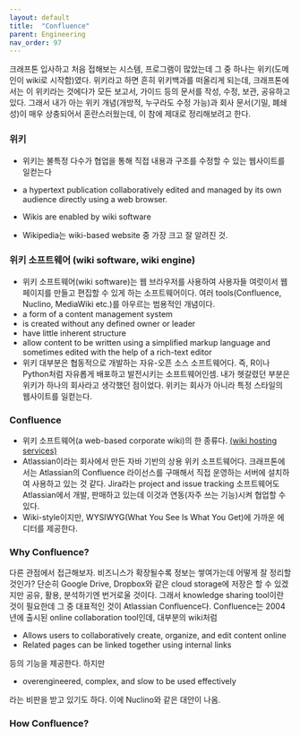 ```yaml
---
layout: default
title:  "Confluence"
parent: Engineering
nav_order: 97
---
```


크래프톤 입사하고 처음 접해보는 시스템, 프로그램이 많았는데 그 중 하나는 위키(도메인이 wiki로 시작함)였다. 위키라고 하면 흔히 위키백과를 떠올리게 되는데, 크래프톤에서는 이 위키라는 것에다가 모든 보고서, 가이드 등의 문서를 작성, 수정, 보관, 공유하고 있다. 그래서 내가 아는 위키 개념(개방적, 누구라도 수정 가능)과 회사 문서(기밀, 폐쇄성)이 매우 상충되어서 혼란스러웠는데, 이 참에 제대로 정리해보려고 한다.



### 위키

* 위키는 불특정 다수가 협업을 통해 직접 내용과 구조를 수정할 수 있는 웹사이트를 일컫는다

* a hypertext publication collaboratively edited and managed by its own audience directly using a web browser.
* Wikis are enabled by wiki software
* Wikipedia는 wiki-based website 중 가장 크고 잘 알려진 것.



### 위키 소프트웨어 (wiki software, wiki engine)

* 위키 소프트웨어(wiki software)는 웹 브라우저를 사용하여 사용자들 여럿이서 웹 페이지를 만들고 편집할 수 있게 하는 소프트웨어이다. 여러 tools(Confluence, Nuclino, MediaWiki etc.)를 아우르는 범용적인 개념이다. 
* a form of a content management system
* is created without any defined owner or leader
* have little inherent structure
* allow content to be written using a simplified markup language and sometimes edited with the help of a rich-text editor
* 위키 대부분은 협동적으로 개발하는 자유-오픈 소스 소프트웨어다. 즉, R이나 Python처럼 자유롭게 배포하고 발전시키는 소프트웨어인셈. 내가 헷갈렸던 부분은 위키가 하나의 회사라고 생각했던 점이었다. 위키는 회사가 아니라 특정 스타일의 웹사이트를 일컫는다.



### Confluence

- 위키 소프트웨어(a web-based corporate wiki)의 한 종류다. [(wiki hosting services)](https://en.wikipedia.org/wiki/Comparison_of_wiki_hosting_services) 
- Atlassian이라는 회사에서 만든 자바 기반의 상용 위키 소프트웨어다. 크래프톤에서는 Atlassian의 Confluence 라이선스를 구매해서 직접 운영하는 서버에 설치하여 사용하고 있는 것 같다. Jira라는 project and issue tracking 소프트웨어도 Atlassian에서 개발, 판매하고 있는데 이것과 연동(자주 쓰는 기능)시켜 협업할 수 있다.
- Wiki-style이지만, WYSIWYG(What You See Is What You Get)에 가까운 에디터를 제공한다. 



### Why Confluence?

다른 관점에서 접근해보자. 비즈니스가 확장될수록 정보는 쌓여가는데 어떻게 잘 정리할 것인가? 단순히 Google Drive, Dropbox와 같은 cloud storage에 저장은 할 수 있겠지만 공유, 활용, 분석하기엔 번거로울 것이다. 그래서 knowledge sharing tool이란 것이 필요한데 그 중 대표적인 것이 Atlassian Confluence다. Confluence는 2004년에 출시된 online collaboration tool인데, 대부분의 wiki처럼 

* Allows users to collaboratively create, organize, and edit content online
* Related pages can be linked together using internal links

등의 기능을 제공한다. 하지만 

* overengineered, complex, and slow to be used effectively

라는 비판을 받고 있기도 하다. 이에 Nuclino와 같은 대안이 나옴.



### How Confluence?

